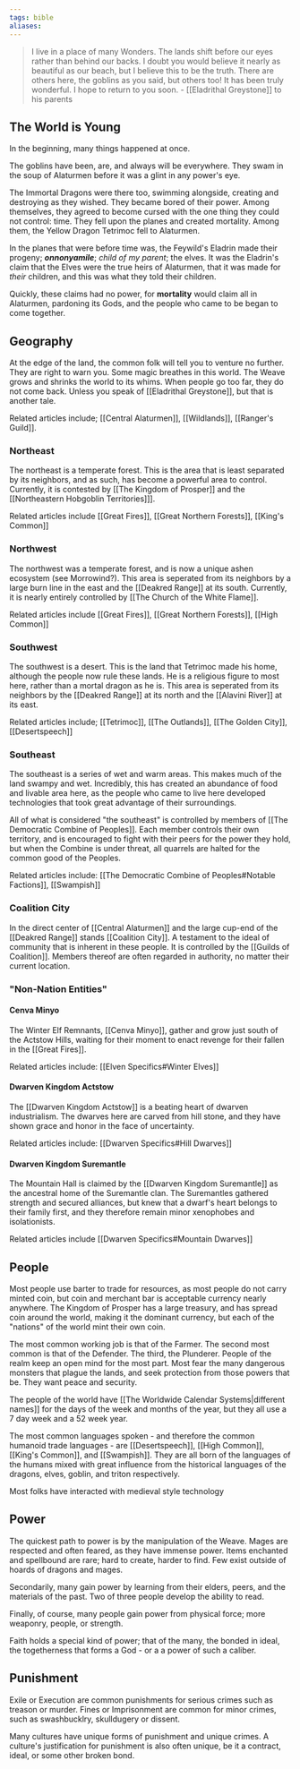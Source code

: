 ```yaml
---
tags: bible
aliases:
---
```


> I live in a place of many Wonders. The lands shift before our eyes rather than behind our backs. I doubt you would believe it nearly as beautiful as our beach, but I believe this to be the truth. There are others here, the goblins as you said, but others too! It has been truly wonderful. I hope to return to you soon.
> \- [[Eladrithal Greystone]] to his parents

## The World is Young
In the beginning, many things happened at once.

The goblins have been, are, and always will be everywhere. They swam in the soup of Alaturmen before it was a glint in any power's eye.

The Immortal Dragons were there too, swimming alongside, creating and destroying as they wished. They became bored of their power. Among themselves, they agreed to become cursed with the one thing they could not control: time. They fell upon the planes and created mortality. Among them, the Yellow Dragon Tetrimoc fell to Alaturmen. 

In the planes that were before time was, the Feywild's Eladrin made their progeny; ***onnonyamile***; *child of my parent*; the elves. It was the Eladrin's claim that the Elves were the true heirs of Alaturmen, that it was made for *their* children, and this was what they told their children.

Quickly, these claims had no power, for **mortality** would claim all in Alaturmen, pardoning its Gods, and the people who came to be began to come together.

## Geography

At the edge of the land, the common folk will tell you to venture no further. They are right to warn you. Some magic breathes in this world. The Weave grows and shrinks the world to its whims. When people go too far, they do not come back. Unless you speak of [[Eladrithal Greystone]], but that is another tale. 

Related articles include; [[Central Alaturmen]], [[Wildlands]], [[Ranger's Guild]].

### Northeast
The northeast is a temperate forest. This is the area that is least separated by its neighbors, and as such, has become a powerful area to control. Currently, it is contested by [[The Kingdom of Prosper]] and the [[Northeastern Hobgoblin Territories]]].

Related articles include [[Great Fires]], [[Great Northern Forests]], [[King's Common]]

### Northwest
The northwest was a temperate forest, and is now a unique ashen ecosystem (see Morrowind?). This area is seperated from its neighbors by a large burn line in the east and the [[Deakred Range]] at its south. Currently, it is nearly entirely controlled by [[The Church of the White Flame]].

Related articles include [[Great Fires]], [[Great Northern Forests]], [[High Common]]

### Southwest
The southwest is a desert. This is the land that Tetrimoc made his home, although the people now rule these lands. He is a religious figure to most here, rather than a mortal dragon as he is. This area is seperated from its neighbors by the [[Deakred Range]] at its north and the [[Alavini River]] at its east.

Related articles include; [[Tetrimoc]], [[The Outlands]], [[The Golden City]], [[Desertspeech]]

### Southeast
The southeast is a series of wet and warm areas. This makes much of the land swampy and wet. Incredibly, this has created an abundance of food and livable area here, as the people who came to live here developed technologies that took great advantage of their surroundings.

All of what is considered "the southeast" is controlled by members of [[The Democratic Combine of Peoples]]. Each member controls their own territory, and is encouraged to fight with their peers for the power they hold, but when the Combine is under threat, all quarrels are halted for the common good of the Peoples.

Related articles include: [[The Democratic Combine of Peoples#Notable Factions]], [[Swampish]]

### Coalition City
In the direct center of [[Central Alaturmen]] and the large cup-end of the [[Deakred Range]] stands [[Coalition City]]. A testament to the ideal of community that is inherent in these people. It is controlled by the [[Guilds of Coalition]]. Members thereof are often regarded in authority, no matter their current location.

### "Non-Nation Entities"
#### Cenva Minyo
The Winter Elf Remnants, [[Cenva Minyo]], gather and grow just south of the Actstow Hills, waiting for their moment to enact revenge for their fallen in the [[Great Fires]].

Related articles include: [[Elven Specifics#Winter Elves]]

#### Dwarven Kingdom Actstow
The [[Dwarven Kingdom Actstow]] is a beating heart of dwarven industrialism. The dwarves here are carved from hill stone, and they have shown grace and honor in the face of uncertainty.

Related articles include: [[Dwarven Specifics#Hill Dwarves]]

#### Dwarven Kingdom Suremantle
The Mountain Hall is claimed by the [[Dwarven Kingdom Suremantle]] as the ancestral home of the Suremantle clan. The Suremantles gathered strength and secured alliances, but knew that a dwarf's heart belongs to their family first, and they therefore remain minor xenophobes and isolationists.

Related articles include [[Dwarven Specifics#Mountain Dwarves]]

## People
Most people use barter to trade for resources, as most people do not carry minted coin, but coin and merchant bar is acceptable currency nearly anywhere. The Kingdom of Prosper has a large treasury, and has spread coin around the world, making it the dominant currency, but each of the "nations" of the world mint their own coin.

The most common working job is that of the Farmer. The second most common is that of the Defender. The third, the Plunderer. People of the realm keep an open mind for the most part. Most fear the many dangerous monsters that plague the lands, and seek protection from those powers that be. They want peace and security.

The people of the world have [[The Worldwide Calendar Systems|different names]] for the days of the week and months of the year, but they all use a 7 day week and a 52 week year.

The most common languages spoken - and therefore the common humanoid trade languages - are [[Desertspeech]], [[High Common]], [[King's Common]], and [[Swampish]]. They are all born of the languages of the humans mixed with great influence from the historical languages of the dragons, elves, goblin, and triton respectively.

Most folks have interacted with medieval style technology

## Power
The quickest path to power is by the manipulation of the Weave. Mages are respected and often feared, as they have immense power. Items enchanted and spellbound are rare; hard to create, harder to find. Few exist outside of hoards of dragons and mages.

Secondarily, many gain power by learning from their elders, peers, and the materials of the past. Two of three people develop the ability to read.

Finally, of course, many people gain power from physical force; more weaponry, people, or strength.

Faith holds a special kind of power; that of the many, the bonded in ideal, the togetherness that forms a God - or a a power of such a caliber.

## Punishment
Exile or Execution are common punishments for serious crimes such as treason or murder. Fines or Imprisonment are common for minor crimes, such as swashbucklry, skulldugery or dissent.

Many cultures have unique forms of punishment and unique crimes. A culture's justification for punishment is also often unique, be it a contract, ideal, or some other broken bond.
